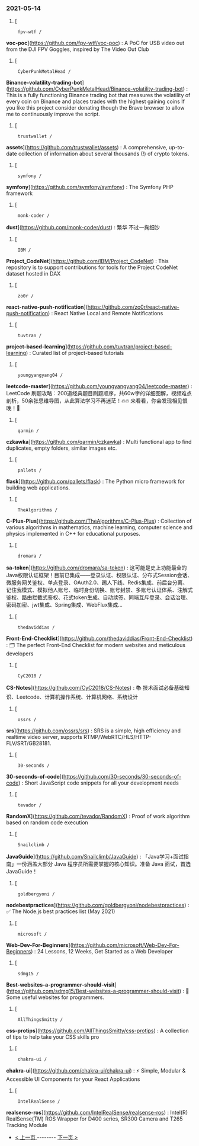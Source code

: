 ### 2021-05-14 
1. [
    

        fpv-wtf /
**voc-poc**](https://github.com/fpv-wtf/voc-poc) : A PoC for USB video out from the DJI FPV Goggles, inspired by The Video Out Club
1. [
    

        CyberPunkMetalHead /
**Binance-volatility-trading-bot**](https://github.com/CyberPunkMetalHead/Binance-volatility-trading-bot) : This is a fully functioning Binance trading bot that measures the volatility of every coin on Binance and places trades with the highest gaining coins If you like this project consider donating though the Brave browser to allow me to continuously improve the script.
1. [
    

        trustwallet /
**assets**](https://github.com/trustwallet/assets) : A comprehensive, up-to-date collection of information about several thousands (!) of crypto tokens.
1. [
    

        symfony /
**symfony**](https://github.com/symfony/symfony) : The Symfony PHP framework
1. [
    

        monk-coder /
**dust**](https://github.com/monk-coder/dust) : 繁华 不过一掬细沙
1. [
    

        IBM /
**Project_CodeNet**](https://github.com/IBM/Project_CodeNet) : This repository is to support contributions for tools for the Project CodeNet dataset hosted in DAX
1. [
    

        zo0r /
**react-native-push-notification**](https://github.com/zo0r/react-native-push-notification) : React Native Local and Remote Notifications
1. [
    

        tuvtran /
**project-based-learning**](https://github.com/tuvtran/project-based-learning) : Curated list of project-based tutorials
1. [
    

        youngyangyang04 /
**leetcode-master**](https://github.com/youngyangyang04/leetcode-master) : LeetCode 刷题攻略：200道经典题目刷题顺序，共60w字的详细图解，视频难点剖析，50余张思维导图，从此算法学习不再迷茫！🔥🔥 来看看，你会发现相见恨晚！🚀
1. [
    

        qarmin /
**czkawka**](https://github.com/qarmin/czkawka) : Multi functional app to find duplicates, empty folders, similar images etc.
1. [
    

        pallets /
**flask**](https://github.com/pallets/flask) : The Python micro framework for building web applications.
1. [
    

        TheAlgorithms /
**C-Plus-Plus**](https://github.com/TheAlgorithms/C-Plus-Plus) : Collection of various algorithms in mathematics, machine learning, computer science and physics implemented in C++ for educational purposes.
1. [
    

        dromara /
**sa-token**](https://github.com/dromara/sa-token) : 这可能是史上功能最全的Java权限认证框架！目前已集成——登录认证、权限认证、分布式Session会话、微服务网关鉴权、单点登录、OAuth2.0、踢人下线、Redis集成、前后台分离、记住我模式、模拟他人账号、临时身份切换、账号封禁、多账号认证体系、注解式鉴权、路由拦截式鉴权、花式token生成、自动续签、同端互斥登录、会话治理、密码加密、jwt集成、Spring集成、WebFlux集成...
1. [
    

        thedaviddias /
**Front-End-Checklist**](https://github.com/thedaviddias/Front-End-Checklist) : 🗂 The perfect Front-End Checklist for modern websites and meticulous developers
1. [
    

        CyC2018 /
**CS-Notes**](https://github.com/CyC2018/CS-Notes) : 📚 技术面试必备基础知识、Leetcode、计算机操作系统、计算机网络、系统设计
1. [
    

        ossrs /
**srs**](https://github.com/ossrs/srs) : SRS is a simple, high efficiency and realtime video server, supports RTMP/WebRTC/HLS/HTTP-FLV/SRT/GB28181.
1. [
    

        30-seconds /
**30-seconds-of-code**](https://github.com/30-seconds/30-seconds-of-code) : Short JavaScript code snippets for all your development needs
1. [
    

        tevador /
**RandomX**](https://github.com/tevador/RandomX) : Proof of work algorithm based on random code execution
1. [
    

        Snailclimb /
**JavaGuide**](https://github.com/Snailclimb/JavaGuide) : 「Java学习+面试指南」一份涵盖大部分 Java 程序员所需要掌握的核心知识。准备 Java 面试，首选 JavaGuide！
1. [
    

        goldbergyoni /
**nodebestpractices**](https://github.com/goldbergyoni/nodebestpractices) : ✅ The Node.js best practices list (May 2021)
1. [
    

        microsoft /
**Web-Dev-For-Beginners**](https://github.com/microsoft/Web-Dev-For-Beginners) : 24 Lessons, 12 Weeks, Get Started as a Web Developer
1. [
    

        sdmg15 /
**Best-websites-a-programmer-should-visit**](https://github.com/sdmg15/Best-websites-a-programmer-should-visit) : 🔗 Some useful websites for programmers.
1. [
    

        AllThingsSmitty /
**css-protips**](https://github.com/AllThingsSmitty/css-protips) : A collection of tips to help take your CSS skills pro
1. [
    

        chakra-ui /
**chakra-ui**](https://github.com/chakra-ui/chakra-ui) : ⚡️ Simple, Modular & Accessible UI Components for your React Applications
1. [
    

        IntelRealSense /
**realsense-ros**](https://github.com/IntelRealSense/realsense-ros) : Intel(R) RealSense(TM) ROS Wrapper for D400 series, SR300 Camera and T265 Tracking Module 

- [ < 上一页 ](https://github.com/able8/github-trending-daily-record/blob/master/2021-05-13.md) -------- [ 下一页 > ](https://github.com/able8/github-trending-daily-record/blob/master/2021-05-15.md)